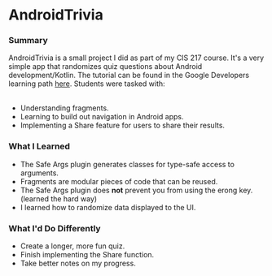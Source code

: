 # AndroidTrivia

<h3>Summary</h3>
AndroidTrivia is a small project I did as part of my CIS 217 course. It's a very simple app that randomizes quiz questions about Android development/Kotlin. The tutorial can be found in the Google Developers learning path <a href="https://developers.google.com/profile/badges/playlists/android/android-development-with-kotlin-6">here</a>. Students were tasked with:<br><br>

<ul>
<li>Understanding fragments.</li>
<li>Learning to build out navigation in Android apps.</li>
<li>Implementing a Share feature for users to share their results.</li>
</ul>

<h3>What I Learned</h3>
<ul>
<li>The Safe Args plugin generates classes for type-safe access to arguments.</li>
<li>Fragments are modular pieces of code that can be reused.</li>
<li>The Safe Args plugin does <b>not</b> prevent you from using the erong key. (learned the hard way)</li>
<li>I learned how to randomize data displayed to the UI.</li>
</ul>

<h3>What I'd Do Differently</h3>
<ul>
<li>Create a longer, more fun quiz.</li>
<li>Finish implementing the Share function.</li>
<li>Take better notes on my progress.</li>
</ul>
